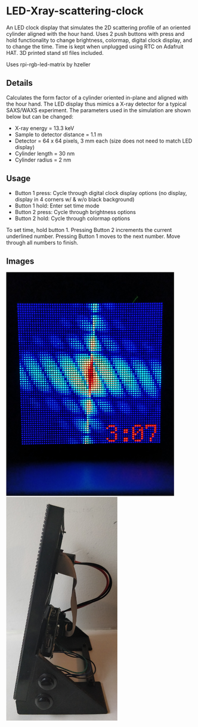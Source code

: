 # LED-Xray-scattering-clock
An LED clock display that simulates the 2D scattering profile of an oriented cylinder aligned with the hour hand. Uses 2 push buttons with press and hold functionality to change brightness, colormap, digital clock display, and to change the time. Time is kept when unplugged using RTC on Adafruit HAT. 3D printed stand stl files included.

Uses rpi-rgb-led-matrix by hzeller

## Details
Calculates the form factor of a cylinder oriented in-plane and aligned with the hour hand. The LED display thus mimics a X-ray detector for a typical SAXS/WAXS experiment. The parameters used in the simulation are shown below but can be changed:
- X-ray energy = 13.3 keV
- Sample to detector distance = 1.1 m
- Detector = 64 x 64 pixels, 3 mm each (size does not need to match LED display)
- Cylinder length = 30 nm
- Cylinder radius = 2 nm

## Usage
- Button 1 press: Cycle through digital clock display options (no display, display in 4 corners w/ & w/o black background)
- Button 1 hold: Enter set time mode
- Button 2 press: Cycle through brightness options
- Button 2 hold: Cycle through colormap options

To set time, hold button 1. Pressing Button 2 increments the current underlined number. Pressing Button 1 moves to the next number. Move through all numbers to finish.

## Images
<img src="https://github.com/JustinJKwok/LED-Xray-scattering-clock/blob/master/rod_saxs_led_display.jpg" width="450" height="600">
<img src="https://github.com/JustinJKwok/LED-Xray-scattering-clock/blob/master/rod_saxs_led_display_side.jpg" width="298" height="600">
